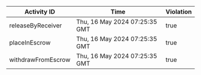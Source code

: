 | Activity ID | Time | Violation |
| --- | --- | --- |
| releaseByReceiver | Thu, 16 May 2024 07:25:35 GMT | true |
| placeInEscrow | Thu, 16 May 2024 07:25:35 GMT | true |
| withdrawFromEscrow | Thu, 16 May 2024 07:25:35 GMT | true |
